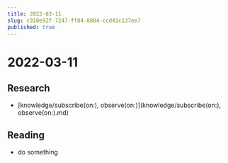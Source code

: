 ```yaml
---
title: 2022-03-11
slug: c910e92f-7247-ff84-8004-ccd41c137ee7
published: true
---
```


# 2022-03-11

## Research

* \[knowledge/subscribe(on:), observe(on:)\](knowledge/subscribe(on:), observe(on:).md)

## Reading

* do something
